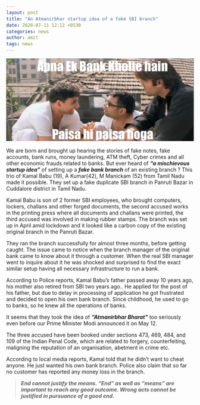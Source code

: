 ```yaml
---
layout: post
title: "An Atmanirbhar startup idea of a fake SBI branch"
date: 2020-07-11 12:12 +0530
categories: news
author: amit
tags: news
---
```


![fake SBI branch](/assets/images/fake-branch.jpg)

We are born and brought up hearing the stories of fake notes, fake accounts, bank runs, money laundering, ATM theft, Cyber crimes and all other economic frauds related to banks. But ever heard of ***“a mischievous startup idea”*** of setting up a ***fake bank branch*** of an existing branch ? This trio of Kamal Babu (19), A Kumar(42), M Manickam (52) from Tamil Nadu made it possible. They set up a fake duplicate SBI branch in Panruti Bazar in Cuddalore district in Tamil Nadu.

Kamal Babu is son of 2 former SBI employees, who brought computers, lockers, challans and other forged documents, the second accused works in the printing press where all documents and challans were printed, the third accused was involved in making rubber stamps. The branch was set up in April amid lockdown and it looked like a carbon copy of the existing original branch in the Panruti Bazar. 

They ran the branch successfully for almost three months, before getting caught. The issue came to notice when the branch manager of the original bank came to know about it through a customer. When the real SBI manager went to inquire about it he was shocked and surprised to find the exact similar setup having all necessary infrastructure to run a bank.

According to Police reports, Kamal Babu’s father passed away 10 years ago, his mother also retired from SBI two years ago.. He applied for the post of his father, but due to delay in processing of application he got frustrated and decided to open his own bank branch. Since childhood, he used to go to banks, so he knew all the operations of banks. 

It seems that they took the idea of ***“Atmanirbhar Bharat”*** too seriously even before our Prime Minister Modi announced it on May 12. 

The three accused have been booked under sections 473, 469, 484, and 109  of the Indian Penal Code, which are related to forgery, counterfeiting, maligning the reputation of an organisation, abetment in crime  etc. 

According to local media reports, Kamal told that he didn’t want to cheat anyone. He just wanted his own bank branch. Police also claim that so far no customer has reported any money loss in the branch. 

> ***End cannot justify the means. “End” as well as “means” are important to reach any good outcome. Wrong acts cannot be justified in pursuance of a good end.***


